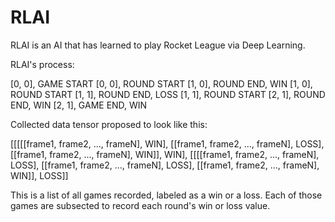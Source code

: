 # RLAI

RLAI is an AI that has learned to play Rocket League via Deep Learning.

RLAI's process:

[0, 0], GAME START
[0, 0], ROUND START
[1, 0], ROUND END, WIN
[1, 0], ROUND START
[1, 1], ROUND END, LOSS
[1, 1], ROUND START
[2, 1], ROUND END, WIN
[2, 1], GAME END, WIN

Collected data tensor proposed to look like this:

[[[[[frame1, frame2, ..., frameN], WIN], [[frame1, frame2, ..., frameN], LOSS], [[frame1, frame2, ..., frameN], WIN]], WIN],
 [[[[frame1, frame2, ..., frameN], LOSS], [[frame1, frame2, ..., frameN], LOSS], [[frame1, frame2, ..., frameN], WIN]], LOSS]]

This is a list of all games recorded, labeled as a win or a loss. Each of those games are subsected to record each round's win or loss value.
